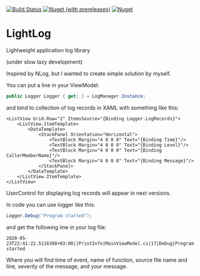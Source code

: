 [![Build Status](https://travis-ci.org/u1035/LightLog.svg?branch=master)](https://travis-ci.org/u1035/LightLog)
[![Nuget (with prereleases)](https://img.shields.io/nuget/vpre/LightLog)](https://www.nuget.org/packages/LightLog)
[![Nuget](https://img.shields.io/nuget/dt/LightLog)](https://www.nuget.org/packages/LightLog)

# LightLog
Lightweight application log library

(under slow lazy development)

Inspired by NLog, but I wanted to create simple solution by myself.

You can put a line in your ViewModel:
```csharp
public Logger Logger { get; } = LogManager.Instance;
```
and bind to collection of log records in XAML with something like this:
```xaml
<ListView Grid.Row="2" ItemsSource="{Binding Logger.LogRecords}">
    <ListView.ItemTemplate>
        <DataTemplate>
            <StackPanel Orientation="Horizontal">
                <TextBlock Margin="4 0 0 0" Text="{Binding Time}"/>
                <TextBlock Margin="4 0 0 0" Text="{Binding Level}"/>
                <TextBlock Margin="4 0 0 0" Text="{Binding CallerMemberName}"/>
                <TextBlock Margin="4 0 0 0" Text="{Binding Message}"/>
            </StackPanel>
        </DataTemplate>
    </ListView.ItemTemplate>
</ListView>
```
UserControl for displaying log records will appear in next versions.

In code you can use logger like this:
```csharp
Logger.Debug("Program started"); 
```

and get the following line in your log file:

```
2020-05-23T22:41:22.5116388+03:00||PrintInfo|MainViewModel.cs|17|Debug|Program started
```
Where you will find time of event, name of function, source file name and line, severity of the message, and your message.
